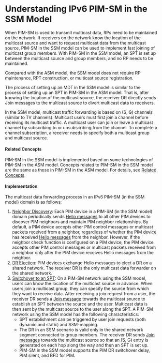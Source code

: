 Understanding IPv6 PIM-SM in the SSM Model
==========================================

When PIM-SM is used to transmit multicast data, RPs need to be maintained on the network. If receivers on the network know the location of the multicast source and want to request multicast data from the multicast source, PIM-SM in the SSM model can be used to implement fast joining of multicast group members. With PIM-SM in the SSM model, an SPT is set up between the multicast source and group members, and no RP needs to be maintained.

Compared with the ASM model, the SSM model does not require RP maintenance, RPT construction, or multicast source registration.

The process of setting up an MDT in the SSM model is similar to the process of setting up an SPT in PIM-SM in the ASM model. That is, after knowing the location of the multicast source, the receiver DR directly sends Join messages to the multicast source to divert multicast data to receivers.

In the SSM model, multicast traffic forwarding is based on (S, G) channels (similar to TV channels). Multicast users must first join a channel before receiving its multicast traffic. A multicast user can join or leave a multicast channel by subscribing to or unsubscribing from the channel. To complete a channel subscription, a receiver needs to specify both a multicast group and multicast source.

#### Related Concepts

PIM-SM in the SSM model is implemented based on some technologies of PIM-SM in the ASM model. Concepts related to PIM-SM in the SSM model are the same as those in PIM-SM in the ASM model. For details, see [Related Concepts](vrp_ipv6pim_cfg_0008.html#EN-US_CONCEPT_0000001538765142__section_dc_vrp_multicast_feature_300101).


#### Implementation

The multicast data forwarding process in an IPv6 PIM-SM (in the SSM model) domain is as follows:

1. [Neighbor Discovery](vrp_ipv6pim_cfg_0008.html#EN-US_CONCEPT_0000001538765142__section_dc_vrp_multicast_feature_300104): Each PIM device in a PIM-SM (in the SSM model) domain periodically sends [Hello messages](vrp_ipv6pim_cfg_0005.html#EN-US_CONCEPT_0000001589284989__section_dc_vrp_multicast_feature_300502) to all other PIM devices to discover PIM neighbors and maintain PIM neighbor relationships. By default, a PIM device accepts other PIM control messages or multicast packets received from a neighbor, regardless of whether the PIM device has received [Hello messages](vrp_ipv6pim_cfg_0005.html#EN-US_CONCEPT_0000001589284989__section_dc_vrp_multicast_feature_300502) from the neighbor. However, if the neighbor check function is configured on a PIM device, the PIM device accepts other PIM control messages or multicast packets received from a neighbor only after the PIM device receives Hello messages from the neighbor.
2. [DR Election](vrp_ipv6pim_cfg_0008.html#EN-US_CONCEPT_0000001538765142__section_dc_vrp_multicast_feature_300105): PIM devices exchange Hello messages to elect a DR on a shared network. The receiver DR is the only multicast data forwarder on the shared network.
3. [Switchover to an SPT](vrp_ipv6pim_cfg_0008.html#EN-US_CONCEPT_0000001538765142__section_dc_vrp_multicast_feature_300108): On a PIM-SM network using the SSM model, users can know the location of the multicast source in advance. When users join a multicast group, they can specify the source from which they want to receive data. After receiving a join request from a user, the receiver DR sends a [Join message](vrp_ipv6pim_cfg_0005.html#EN-US_CONCEPT_0000001589284989__section_dc_vrp_multicast_feature_300505) towards the multicast source to establish an SPT between the source and the user. Multicast data is then sent by the multicast source to the user along the SPT. A PIM-SM network using the SSM model has the following characteristics:
   * SPT establishment can be triggered by user join requests (both dynamic and static) and SSM-mapping.
   * The DR in an SSM scenario is valid only in the shared network segment connected to group members. The receiver DR sends [Join messages](vrp_ipv6pim_cfg_0005.html#EN-US_CONCEPT_0000001589284989__section_dc_vrp_multicast_feature_300505) towards the multicast source so that an (S, G) entry is generated on each hop along the way and then an SPT is set up.
   * PIM-SM in the SSM model supports the PIM DR switchover delay, PIM silent, and BFD for PIM.